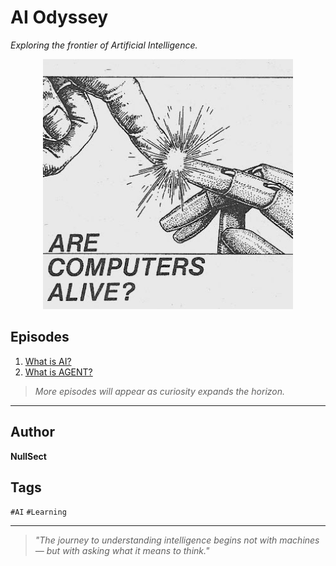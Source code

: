 # AI Odyssey  
*Exploring the frontier of Artificial Intelligence.*

<p align="center">
  <img src="img/alive.jpg" width="400" alt="Alive image">
</p>


## Episodes

1. [What is AI?](./md/Introduction%20to%20Artificial%20Intelligence.md)
2. [What is AGENT?](./md/Agent.md)


> _More episodes will appear as curiosity expands the horizon._

---

## Author
**NullSect**

## Tags
`#AI` `#Learning`

---

> *"The journey to understanding intelligence begins not with machines — but with asking what it means to think."*
